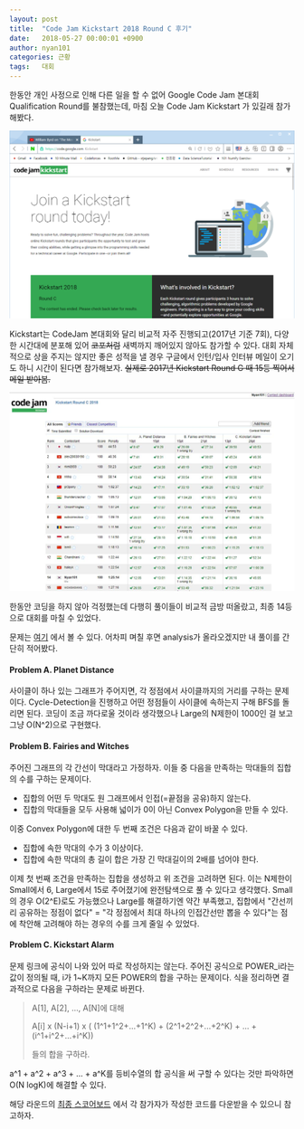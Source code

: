 ```yaml
---
layout: post
title:  "Code Jam Kickstart 2018 Round C 후기"
date:   2018-05-27 00:00:01 +0900
author: nyan101
categories: 근황
tags:	대회
---
```




한동안 개인 사정으로 인해 다른 일을 할 수 없어 Google Code Jam 본대회 Qualification Round를 불참했는데, 마침 오늘 Code Jam Kickstart 가 있길래 참가해봤다. 

<img src="/assets/images/2018/05/kickstart-title.png" width="800px">





Kickstart는 CodeJam 본대회와 달리 비교적 자주 진행되고(2017년 기준 7회), 다양한 시간대에 분포해 있어 ~~코포처럼~~ 새벽까지 깨어있지 않아도 참가할 수 있다. 대회 자체적으로 상을 주지는 않지만 좋은 성적을 낼 경우 구글에서 인턴/입사 인터뷰 메일이 오기도 하니 시간이 된다면 참가해보자. ~~실제로 2017년 Kickstart Round G 때 15등 찍어서 메일 받아봄.~~



<img src="/assets/images/2018/05/kickstart-scoreboard.jpg" width="800px">





한동안 코딩을 하지 않아 걱정했는데 다행히 풀이들이 비교적 금방 떠올랐고, 최종 14등으로 대회를 마칠 수 있었다.

문제는 [여기](https://code.google.com/codejam/contest/4384486/dashboard) 에서 볼 수 있다. 어차피 며칠 후면 analysis가 올라오겠지만 내 풀이를 간단히 적어봤다.

#### Problem A. Planet Distance

사이클이 하나 있는 그래프가 주어지면, 각 정점에서 사이클까지의 거리를 구하는 문제이다. Cycle-Detection을 진행하고 어떤 정점들이 사이클에 속하는지 구해 BFS를 돌리면 된다. 코딩이 조금 까다로울 것이라 생각했으나 Large의 N제한이 1000인 걸 보고 그냥 O(N^2)으로 구현했다.

#### Problem B. Fairies and Witches

주어진 그래프의 각 간선이 막대라고 가정하자. 이들 중 다음을 만족하는 막대들의 집합의 수를 구하는 문제이다.

* 집합의 어떤 두 막대도 원 그래프에서 인접(=끝점을 공유)하지 않는다.
* 집합의 막대들을 모두 사용해 넓이가 0이 아닌 Convex Polygon을 만들 수 있다.

이중 Convex Polygon에 대한 두 번째 조건은 다음과 같이 바꿀 수 있다.

* 집합에 속한 막대의 수가 3 이상이다.
* 집합에 속한 막대의 총 길이 합은 가장 긴 막대길이의 2배를 넘어야 한다.

이제 첫 번째 조건을 만족하는 집합을 생성하고 위 조건을 고려하면 된다. 이는 N제한이 Small에서 6, Large에서 15로 주어졌기에 완전탐색으로 풀 수 있다고 생각했다. Small의 경우 O(2^E)로도 가능했으나 Large를 해결하기엔 약간 부족했고, 집합에서 "간선끼리 공유하는 정점이 없다" =  "각 정점에서 최대 하나의 인접간선만 뽑을 수 있다"는 점에 착안해 고려해야 하는 경우의 수를 크게 줄일 수 있었다.

#### Problem C. Kickstart Alarm

문제 링크에 공식이 나와 있어 따로 작성하지는 않는다. 주어진 공식으로 POWER_i라는 값이 정의될 때, i가 1~K까지 모든 POWER의 합을 구하는 문제이다. 식을 정리하면 결과적으로 다음을 구하라는 문제로 바뀐다.

> A[1], A[2], ..., A[N]에 대해
>
> A[i] x (N-i+1) x ( (1^1+1^2+...+1^K) + (2^1+2^2+...+2^K) + ... + (i^1+i^2+...+i^K))
>
> 들의 합을 구하라.

a^1 + a^2 + a^3 + ... + a^K를 등비수열의 합 공식을 써 구할 수 있다는 것만 파악하면 O(N logK)에 해결할 수 있다.



해당 라운드의 [최종 스코어보드](https://code.google.com/codejam/contest/4384486/scoreboard?c=4384486#vt=1&vf=1) 에서 각 참가자가 작성한 코드를 다운받을 수 있으니 참고하자.